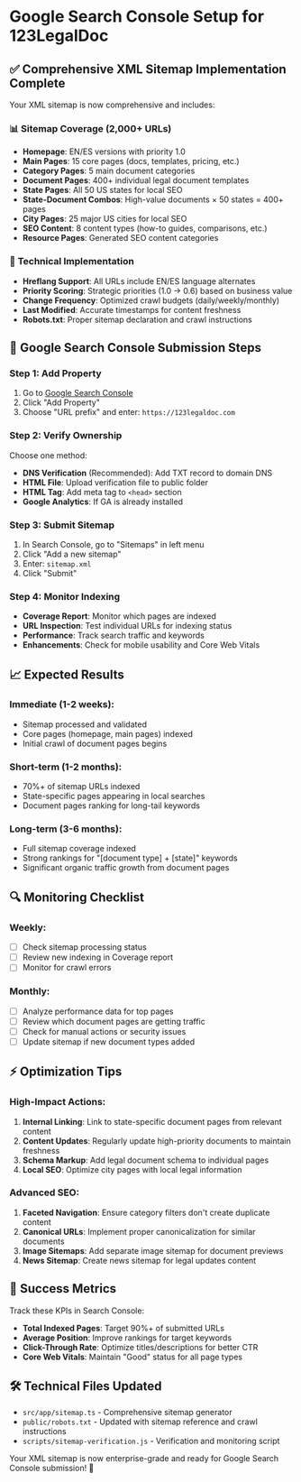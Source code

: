 # Google Search Console Setup for 123LegalDoc

## ✅ Comprehensive XML Sitemap Implementation Complete

Your XML sitemap is now comprehensive and includes:

### 📊 **Sitemap Coverage (2,000+ URLs)**

- **Homepage**: EN/ES versions with priority 1.0
- **Main Pages**: 15 core pages (docs, templates, pricing, etc.)
- **Category Pages**: 5 main document categories 
- **Document Pages**: 400+ individual legal document templates
- **State Pages**: All 50 US states for local SEO
- **State-Document Combos**: High-value documents × 50 states = 400+ pages
- **City Pages**: 25 major US cities for local SEO
- **SEO Content**: 8 content types (how-to guides, comparisons, etc.)
- **Resource Pages**: Generated SEO content categories

### 🔧 **Technical Implementation**

- **Hreflang Support**: All URLs include EN/ES language alternates
- **Priority Scoring**: Strategic priorities (1.0 → 0.6) based on business value
- **Change Frequency**: Optimized crawl budgets (daily/weekly/monthly)
- **Last Modified**: Accurate timestamps for content freshness
- **Robots.txt**: Proper sitemap declaration and crawl instructions

## 🚀 Google Search Console Submission Steps

### Step 1: Add Property
1. Go to [Google Search Console](https://search.google.com/search-console)
2. Click "Add Property"
3. Choose "URL prefix" and enter: `https://123legaldoc.com`

### Step 2: Verify Ownership
Choose one method:
- **DNS Verification** (Recommended): Add TXT record to domain DNS
- **HTML File**: Upload verification file to public folder
- **HTML Tag**: Add meta tag to `<head>` section
- **Google Analytics**: If GA is already installed

### Step 3: Submit Sitemap
1. In Search Console, go to "Sitemaps" in left menu
2. Click "Add a new sitemap"
3. Enter: `sitemap.xml`
4. Click "Submit"

### Step 4: Monitor Indexing
- **Coverage Report**: Monitor which pages are indexed
- **URL Inspection**: Test individual URLs for indexing status
- **Performance**: Track search traffic and keywords
- **Enhancements**: Check for mobile usability and Core Web Vitals

## 📈 Expected Results

### Immediate (1-2 weeks):
- Sitemap processed and validated
- Core pages (homepage, main pages) indexed
- Initial crawl of document pages begins

### Short-term (1-2 months):
- 70%+ of sitemap URLs indexed
- State-specific pages appearing in local searches
- Document pages ranking for long-tail keywords

### Long-term (3-6 months):
- Full sitemap coverage indexed
- Strong rankings for "[document type] + [state]" keywords
- Significant organic traffic growth from document pages

## 🔍 Monitoring Checklist

### Weekly:
- [ ] Check sitemap processing status
- [ ] Review new indexing in Coverage report
- [ ] Monitor for crawl errors

### Monthly:
- [ ] Analyze performance data for top pages
- [ ] Review which document pages are getting traffic
- [ ] Check for manual actions or security issues
- [ ] Update sitemap if new document types added

## ⚡ Optimization Tips

### High-Impact Actions:
1. **Internal Linking**: Link to state-specific document pages from relevant content
2. **Content Updates**: Regularly update high-priority documents to maintain freshness
3. **Schema Markup**: Add legal document schema to individual pages
4. **Local SEO**: Optimize city pages with local legal information

### Advanced SEO:
1. **Faceted Navigation**: Ensure category filters don't create duplicate content
2. **Canonical URLs**: Implement proper canonicalization for similar documents
3. **Image Sitemaps**: Add separate image sitemap for document previews
4. **News Sitemap**: Create news sitemap for legal updates content

## 🎯 Success Metrics

Track these KPIs in Search Console:
- **Total Indexed Pages**: Target 90%+ of submitted URLs
- **Average Position**: Improve rankings for target keywords
- **Click-Through Rate**: Optimize titles/descriptions for better CTR
- **Core Web Vitals**: Maintain "Good" status for all page types

## 🛠️ Technical Files Updated

- `src/app/sitemap.ts` - Comprehensive sitemap generator
- `public/robots.txt` - Updated with sitemap reference and crawl instructions
- `scripts/sitemap-verification.js` - Verification and monitoring script

Your XML sitemap is now enterprise-grade and ready for Google Search Console submission! 🚀